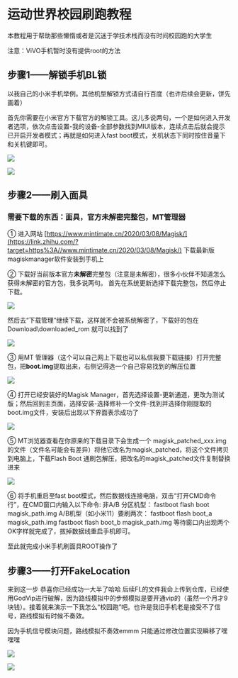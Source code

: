 # 运动世界校园刷跑教程

本教程用于帮助那些懒惰或者是沉迷于学技术栈而没有时间校园跑的大学生 

注意：ViVO手机暂时没有提供root的方法

## 步骤1——解锁手机BL锁

以我自己的小米手机举例。其他机型解锁方式请自行百度（也许后续会更新，饼先画着）

首先你需要在小米官方下载官方的解锁工具。这儿多说两句，一个是如何进入开发者选项，依次点击设置-我的设备-全部参数找到MIUI版本，连续点击后就会提示已开启开发者模式；再就是如何进入fast boot模式，关机状态下同时按住音量下和关机键即可。

![](https://pic4.zhimg.com/80/v2-38faba00e0fa60dd1516de56c02d10e7_720w.webp)

![](https://pic1.imgdb.cn/item/634834a216f2c2beb19d1614.jpg)

## 步骤2——刷入面具

### 需要下载的东西：面具，官方未解密完整包，MT管理器

① 进入网站
[https://www.mintimate.cn/2020/03/08/Magisk/](https://link.zhihu.com/?target=https%3A//www.mintimate.cn/2020/03/08/Magisk/) 下载最新版magiskmanager软件安装到手机上

② 下载好当前版本官方**未解密**完整包（注意是未解密），很多小伙伴不知道怎么获得未解密的官方包，我多说两句。
首先在系统更新选择下载完整包，然后停止下载。

![](https://pic1.imgdb.cn/item/6348368316f2c2beb1a23403.jpg)

然后去“下载管理”继续下载，这样就不会被系统解密了，下载好的包在Download\downloaded_rom 就可以找到了

![](https://pic1.imgdb.cn/item/6348368316f2c2beb1a23451.jpg)

③ 用MT 管理器（这个可以自己网上下载也可以私信我要下载链接）打开完整包，把**boot.img**提取出来，右侧记得选一个自己容易找到的解压位置

![](https://pic1.imgdb.cn/item/6348368316f2c2beb1a23476.jpg)

④ 打开已经安装好的Magisk Manager，首先选择设置-更新通道，更改为测试版；然后回到主页面，选择安装-选择修补一个文件-找到并选择你刚提取的boot.img文件，安装后出现以下界面表示成功了

![](https://pic1.imgdb.cn/item/634836be16f2c2beb1a33b49.jpg)

⑤ MT浏览器查看在你原来的下载目录下会生成一个 magisk_patched_xxx.img 的文件（文件名可能会有差异）将他它改名为magisk_patched，将这个文件拷贝到电脑上，下载Flash Boot 通刷包解压，把改名的magisk_patched文件复制替换进来

![](https://pic1.imgdb.cn/item/6348374b16f2c2beb1a4a382.jpg)

⑥ 将手机重启至fast boot模式，然后数据线连接电脑，双击“打开CMD命令行”，在CMD窗口内输入以下命令:
非A/B 分区机型：
fastboot flash boot magisk_path.img
A/B机型（如小米11）要刷两次：
fastboot flash boot_a magisk_path.img
fastboot flash boot_b magisk_path.img
等待窗口内出现两个OK字样就完成了，拔掉数据线重启手机即可。

至此就完成小米手机刷面具ROOT操作了

## 步骤3——打开FakeLocation

来到这一步 恭喜你已经成功一大半了哈哈 后续FL的文件我会上传到仓库，已经使用GodVip进行破解，因为路线模拟中的步频模拟是要开通vip的（虽然一个月才9块钱）。接着就来演示一下我怎么“校园跑”吧。也许是我旧手机老是接受不了信号，路线模拟有时候不奏效。

因为手机信号模块问题，路线模拟不奏效emmm 只能通过修改位置实现瞬移了嘿嘿嘿

![](https://pic1.imgdb.cn/item/63483c1a16f2c2beb1af9fd0.jpg)

![](https://pic1.imgdb.cn/item/63483c1a16f2c2beb1afa07e.jpg)